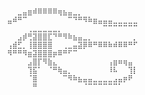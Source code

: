 ⠀⠀⠀⠀⣀⣤⣶⠾⠿⠿⠿⠿⢶⣦⣤⣀⡀⠀⠀⠀⠀⠀⠀⠀⠀⠀⠀⠀⠀⠀
⠀⠀⣤⠾⠛⠉⠀⠀⠀⠀⠀⠀⠀⠀⠉⠙⠛⠻⠷⣶⣤⣤⣤⣀⣀⣀⣀⣀⠀⠀
⠀⠀⠀⠀⠀⠀⢀⣀⣀⣀⣀⣀⡀⠀⠀⠀⠀⠀⠀⠀⠀⠉⠉⠉⠉⠉⠉⠉⠀⠀
⠀⠀⠀⠀⣠⡾⢛⣽⣿⣿⣏⠙⠛⠻⠷⣦⣤⣀⡀⠀⠀⠀⠀⠀⠀⠀⠀⡀⠀⠀
⠀⠀⢠⣾⣋⡀⢸⣿⣿⣿⣿⠀⠀⢀⣀⣤⣽⡿⠿⠛⠿⠿⠷⠾⠿⠿⠛⠋⠀⠀
⠀⠀⠻⠛⠛⠻⣶⣽⣿⣿⣿⡶⠿⠛⠋⠉⠀⠀⠀⠀⠀⠀⠀⠀⠀⠀⠀⠀⠀⠀
⠀⠀⠀⠀⠀⠀⣠⣿⡏⠻⣷⣄⠀⠀⠀⠀⠀⠀⠀⠀⠀⠀⢠⣶⠶⢶⣤⠀⠀⠀
⠀⠀⠀⠀⠀⠀⢹⣯⠁⠀⠈⠛⢷⣤⡀⠀⠀⠀⠀⠀⠀⠀⠸⠧⠀⠀⢹⡇⠀⠀
⠀⠀⠀⠀⠀⠀⠈⣿⠀⠀⠀⠀⠀⠉⠻⠷⣦⣤⣤⣀⣀⣀⣀⣠⣤⡶⠟⠀⠀⠀
⠀⠀⠀⠀⠀⠀⠀⠛⠀⠀⠀⠀⠀⠀⠀⠀⠀⠈⠉⠉⠉⠉⠉⠉⠁⠀⠀⠀⠀⠀
